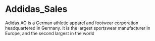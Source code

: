 # Addidas_Sales

Adidas AG is a German athletic apparel and footwear corporation headquartered in Germany. It is the largest sportswear manufacturer in Europe, and the second largest in the world
